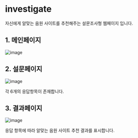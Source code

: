 # investigate

자신에게 알맞는 음원 사이트를 추천해주는 설문조사형 웹페이지 입니다.

## 1. 메인페이지

![image](https://user-images.githubusercontent.com/76149630/154886325-9083e91c-e94d-455c-a862-3d34ba4e7550.png)


## 2. 설문페이지 

![image](https://user-images.githubusercontent.com/76149630/154886712-8f2c91d1-6214-4990-b0bf-201da66bdf4d.png)

각 6개의 응답항목이 존재합니다.

## 3. 결과페이지 

![image](https://user-images.githubusercontent.com/76149630/154886796-19120479-adca-4d8a-8eb7-451425b9b1c1.png)

응답 항목에 따라 알맞는 음원 사이트 추천 결과를 표시합니다.
